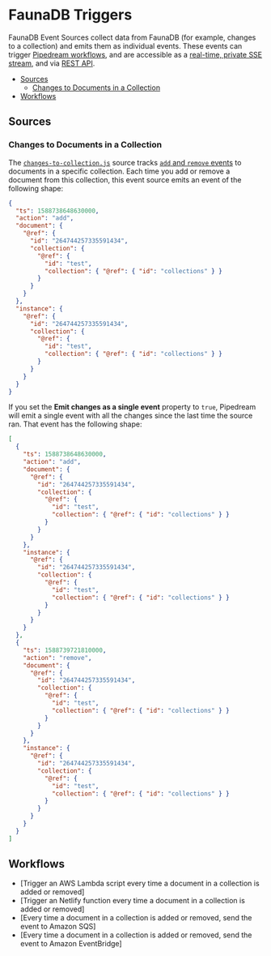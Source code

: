 # FaunaDB Triggers

FaunaDB Event Sources collect data from FaunaDB (for example, changes to a collection) and emits them as individual events. These events can trigger [Pipedream workflows](https://docs.pipedream.com/workflows/), and are accessible as a [real-time, private SSE stream](https://docs.pipedream.com/api/sse/), and via [REST API](https://docs.pipedream.com/api/rest/).

<!--ts-->

- [Sources](#sources)
  - [Changes to Documents in a Collection](#changes-to-documents-in-a-collection)
- [Workflows](#workflows)

<!--te-->

## Sources

### Changes to Documents in a Collection

The [`changes-to-collection.js`](changes-to-collection.js) source tracks [`add` and `remove` events](https://docs.fauna.com/fauna/current/api/fql/functions/events) to documents in a specific collection. Each time you add or remove a document from this collection, this event source emits an event of the following shape:

```json
{
  "ts": 1588738648630000,
  "action": "add",
  "document": {
    "@ref": {
      "id": "264744257335591434",
      "collection": {
        "@ref": {
          "id": "test",
          "collection": { "@ref": { "id": "collections" } }
        }
      }
    }
  },
  "instance": {
    "@ref": {
      "id": "264744257335591434",
      "collection": {
        "@ref": {
          "id": "test",
          "collection": { "@ref": { "id": "collections" } }
        }
      }
    }
  }
}
```

If you set the **Emit changes as a single event** property to `true`, Pipedream will emit a single event with all the changes since the last time the source ran. That event has the following shape:

```json
[
  {
    "ts": 1588738648630000,
    "action": "add",
    "document": {
      "@ref": {
        "id": "264744257335591434",
        "collection": {
          "@ref": {
            "id": "test",
            "collection": { "@ref": { "id": "collections" } }
          }
        }
      }
    },
    "instance": {
      "@ref": {
        "id": "264744257335591434",
        "collection": {
          "@ref": {
            "id": "test",
            "collection": { "@ref": { "id": "collections" } }
          }
        }
      }
    }
  },
  {
    "ts": 1588739721810000,
    "action": "remove",
    "document": {
      "@ref": {
        "id": "264744257335591434",
        "collection": {
          "@ref": {
            "id": "test",
            "collection": { "@ref": { "id": "collections" } }
          }
        }
      }
    },
    "instance": {
      "@ref": {
        "id": "264744257335591434",
        "collection": {
          "@ref": {
            "id": "test",
            "collection": { "@ref": { "id": "collections" } }
          }
        }
      }
    }
  }
]
```

## Workflows

- [Trigger an AWS Lambda script every time a document in a collection is added or removed]
- [Trigger an Netlify function every time a document in a collection is added or removed]
- [Every time a document in a collection is added or removed, send the event to Amazon SQS]
- [Every time a document in a collection is added or removed, send the event to Amazon EventBridge]
